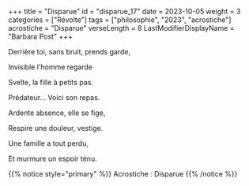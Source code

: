 +++
title = "Disparue"
id = "disparue_17"
date = 2023-10-05
weight = 3
categories = ["Révolte"]
tags = ["philosophie", "2023", "acrostiche"]
acrostiche = "Disparue"
verseLength = 8
LastModifierDisplayName = "Barbara Post"
+++

Derrière toi, sans bruit, prends garde,

Invisible l'homme regarde

Svelte, la fille à petits pas.

Prédateur... Voici son repas.

Ardente absence, elle se fige,

Respire une douleur, vestige.

Une famille a tout perdu,

Et murmure un espoir ténu.

<!-- FM:Snippet:Start data:{"id":"_simpleNotice","fields":[{"name":"content","value":"Acrostiche : disparue"}]} -->

{{% notice style="primary" %}}
Acrostiche : Disparue
{{% /notice %}}
